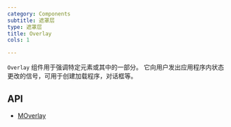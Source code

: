 ```yaml
---
category: Components
subtitle: 遮罩层
type: 遮罩层
title: Overlay
cols: 1

---
```


`Overlay` 组件用于强调特定元素或其中的一部分。 它向用户发出应用程序内状态更改的信号，可用于创建加载程序，对话框等。

## API

- [MOverlay](/docs/api/MOverlay)